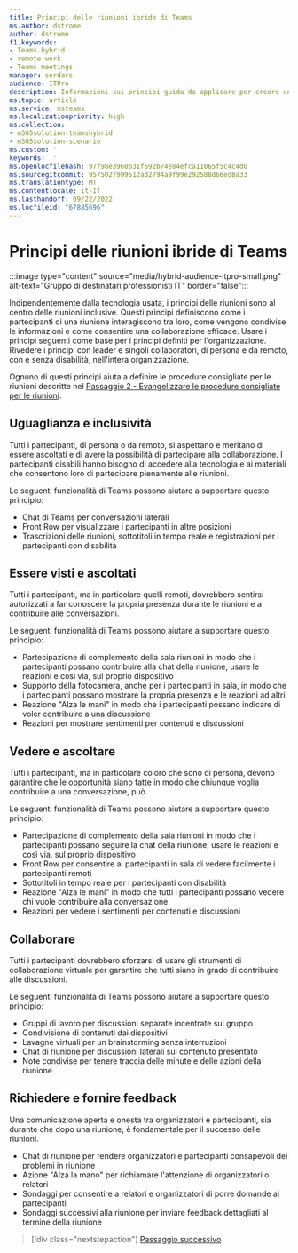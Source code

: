 ```yaml
---
title: Principi delle riunioni ibride di Teams
ms.author: dstrome
author: dstrome
f1.keywords:
- Teams hybrid
- remote work
- Teams meetings
manager: serdars
audience: ITPro
description: Informazioni sui principi guida da applicare per creare un'esperienza di riunione inclusiva Teams Rooms.
ms.topic: article
ms.service: msteams
ms.localizationpriority: high
ms.collection:
- m365solution-teamshybrid
- m365solution-scenario
ms.custom: ''
keywords: ''
ms.openlocfilehash: 97f98e3960b31f692b74e84efca11065f5c4c4d0
ms.sourcegitcommit: 957502f999512a32794a9f99e292588d66ed8a33
ms.translationtype: MT
ms.contentlocale: it-IT
ms.lasthandoff: 09/22/2022
ms.locfileid: "67885696"
---
```

# <a name="teams-hybrid-meeting-principles"></a>Principi delle riunioni ibride di Teams

:::image type="content" source="media/hybrid-audience-itpro-small.png" alt-text="Gruppo di destinatari professionisti IT" border="false":::

Indipendentemente dalla tecnologia usata, i principi delle riunioni sono al centro delle riunioni inclusive. Questi principi definiscono come i partecipanti di una riunione interagiscono tra loro, come vengono condivise le informazioni e come consentire una collaborazione efficace. Usare i principi seguenti come base per i principi definiti per l'organizzazione. Rivedere i principi con leader e singoli collaboratori, di persona e da remoto, con e senza disabilità, nell'intera organizzazione.

Ognuno di questi principi aiuta a definire le procedure consigliate per le riunioni descritte nel [Passaggio 2 - Evangelizzare le procedure consigliate per le riunioni](hybrid-meetings-educate-participants.md).

## <a name="equality-and-inclusivity"></a>Uguaglianza e inclusività

Tutti i partecipanti, di persona o da remoto, si aspettano e meritano di essere ascoltati e di avere la possibilità di partecipare alla collaborazione. I partecipanti disabili hanno bisogno di accedere alla tecnologia e ai materiali che consentono loro di partecipare pienamente alle riunioni.

Le seguenti funzionalità di Teams possono aiutare a supportare questo principio:

* Chat di Teams per conversazioni laterali
* Front Row per visualizzare i partecipanti in altre posizioni
* Trascrizioni delle riunioni, sottotitoli in tempo reale e registrazioni per i partecipanti con disabilità

## <a name="be-seen-and-heard"></a>Essere visti e ascoltati

Tutti i partecipanti, ma in particolare quelli remoti, dovrebbero sentirsi autorizzati a far conoscere la propria presenza durante le riunioni e a contribuire alle conversazioni.

Le seguenti funzionalità di Teams possono aiutare a supportare questo principio:

* Partecipazione di complemento della sala riunioni in modo che i partecipanti possano contribuire alla chat della riunione, usare le reazioni e così via, sul proprio dispositivo
* Supporto della fotocamera, anche per i partecipanti in sala, in modo che i partecipanti possano mostrare la propria presenza e le reazioni ad altri
* Reazione "Alza le mani" in modo che i partecipanti possano indicare di voler contribuire a una discussione
* Reazioni per mostrare sentimenti per contenuti e discussioni

## <a name="see-and-listen"></a>Vedere e ascoltare

Tutti i partecipanti, ma in particolare coloro che sono di persona, devono garantire che le opportunità siano fatte in modo che chiunque voglia contribuire a una conversazione, può.

Le seguenti funzionalità di Teams possono aiutare a supportare questo principio:

* Partecipazione di complemento della sala riunioni in modo che i partecipanti possano seguire la chat della riunione, usare le reazioni e così via, sul proprio dispositivo
* Front Row per consentire ai partecipanti in sala di vedere facilmente i partecipanti remoti
* Sottotitoli in tempo reale per i partecipanti con disabilità
* Reazione "Alza le mani" in modo che tutti i partecipanti possano vedere chi vuole contribuire alla conversazione
* Reazioni per vedere i sentimenti per contenuti e discussioni

## <a name="collaborate"></a>Collaborare

Tutti i partecipanti dovrebbero sforzarsi di usare gli strumenti di collaborazione virtuale per garantire che tutti siano in grado di contribuire alle discussioni.

Le seguenti funzionalità di Teams possono aiutare a supportare questo principio:

* Gruppi di lavoro per discussioni separate incentrate sul gruppo
* Condivisione di contenuti dai dispositivi
* Lavagne virtuali per un brainstorming senza interruzioni
* Chat di riunione per discussioni laterali sul contenuto presentato
* Note condivise per tenere traccia delle minute e delle azioni della riunione

## <a name="request-and-provide-feedback"></a>Richiedere e fornire feedback

Una comunicazione aperta e onesta tra organizzatori e partecipanti, sia durante che dopo una riunione, è fondamentale per il successo delle riunioni.

* Chat di riunione per rendere organizzatori e partecipanti consapevoli dei problemi in riunione
* Azione "Alza la mano" per richiamare l'attenzione di organizzatori o relatori
* Sondaggi per consentire a relatori e organizzatori di porre domande ai partecipanti
* Sondaggi successivi alla riunione per inviare feedback dettagliati al termine della riunione

> [!div class="nextstepaction"]
> [Passaggio successivo](hybrid-meetings-features.md)
